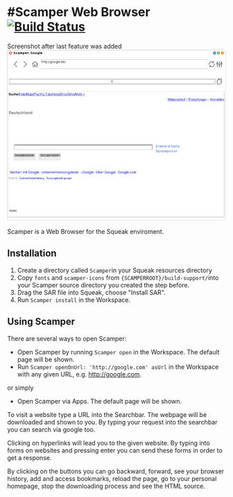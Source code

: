 #Scamper Web Browser [![Build Status](https://travis-ci.org/hpi-swa-teaching/Scamper.svg?branch=master)](https://travis-ci.org/hpi-swa-teaching/Scamper)  
===================

Screenshot after last feature was added
![screenshot](https://raw.githubusercontent.com/hpi-swa-teaching/Scamper/master/tests/scamper.png)


Scamper is a Web Browser for the Squeak enviroment.

## Installation

1. Create a directory called `Scamper`in your Squeak resources directory 
2. Copy `fonts` and `scamper-icons` from `{SCAMPERROOT}/build-support/`into your Scamper source directory you created the step before.
3. Drag the SAR file into Squeak, choose "Install SAR".
4. Run `Scamper install` in the Workspace.

## Using Scamper

There are several ways to open Scamper:

* Open Scamper by running `Scamper open` in the Workspace. The default page will be shown.
* Run `Scamper openOnUrl: 'http://google.com' asUrl` in the Workspace with any given URL, e.g. http://google.com.

or simply
* Open Scamper via Apps. The default page will be shown.

To visit a website type a URL into the Searchbar. The webpage will be downloaded and shown to you.
By typing your request into the searchbar you can search via google too.

Clicking on hyperlinks will lead you to the given website.
By typing into forms on websites and pressing enter you can send these forms in order to get a response.

By clicking on the buttons you can go backward, forward, see your browser history, add and access bookmarks, reload the page, go to your personal homepage, stop the downloading process and see the HTML source.

